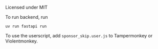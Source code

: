 Licensed under MIT

To run backend, run

```
uv run fastapi run
```

To use the userscript, add `sponsor_skip.user.js` to Tampermonkey or Violentmonkey.
